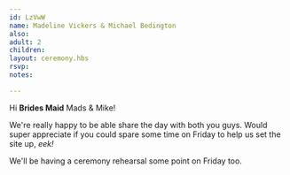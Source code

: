 ```yaml
---
id: LzVwW
name: Madeline Vickers & Michael Bedington
also:
adult: 2
children:
layout: ceremony.hbs
rsvp:
notes:

---
```


Hi **Brides Maid** Mads & Mike!

We're really happy to be able share the day with both you guys. Would super appreciate if you could spare some time on Friday to help us set the site up, _eek!_

We'll be having a ceremony rehearsal some point on Friday too.
